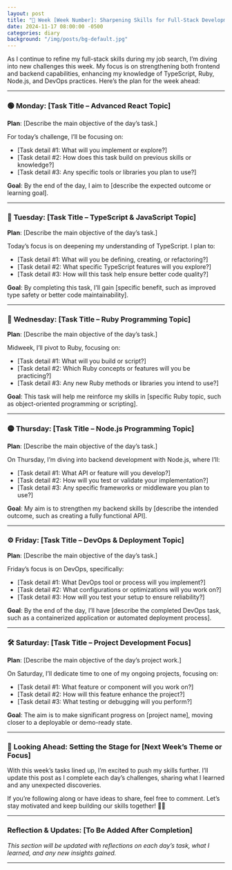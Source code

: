 ```yaml
---
layout: post
title: "🚀 Week [Week Number]: Sharpening Skills for Full-Stack Development"
date: 2024-11-17 08:00:00 -0500
categories: diary
background: "/img/posts/bg-default.jpg"
---
```


As I continue to refine my full-stack skills during my job search, I’m diving into new challenges this week. My focus is on strengthening both frontend and backend capabilities, enhancing my knowledge of TypeScript, Ruby, Node.js, and DevOps practices. Here’s the plan for the week ahead:

---

### 🟢 **Monday: [Task Title – Advanced React Topic]**

**Plan**: [Describe the main objective of the day’s task.]

For today’s challenge, I’ll be focusing on:

- [Task detail #1: What will you implement or explore?]
- [Task detail #2: How does this task build on previous skills or knowledge?]
- [Task detail #3: Any specific tools or libraries you plan to use?]

**Goal**: By the end of the day, I aim to [describe the expected outcome or learning goal].

---

### 🔵 **Tuesday: [Task Title – TypeScript & JavaScript Topic]**

**Plan**: [Describe the main objective of the day’s task.]

Today’s focus is on deepening my understanding of TypeScript. I plan to:

- [Task detail #1: What will you be defining, creating, or refactoring?]
- [Task detail #2: What specific TypeScript features will you explore?]
- [Task detail #3: How will this task help ensure better code quality?]

**Goal**: By completing this task, I’ll gain [specific benefit, such as improved type safety or better code maintainability].

---

### 🔴 **Wednesday: [Task Title – Ruby Programming Topic]**

**Plan**: [Describe the main objective of the day’s task.]

Midweek, I’ll pivot to Ruby, focusing on:

- [Task detail #1: What will you build or script?]
- [Task detail #2: Which Ruby concepts or features will you be practicing?]
- [Task detail #3: Any new Ruby methods or libraries you intend to use?]

**Goal**: This task will help me reinforce my skills in [specific Ruby topic, such as object-oriented programming or scripting].

---

### 🟡 **Thursday: [Task Title – Node.js Programming Topic]**

**Plan**: [Describe the main objective of the day’s task.]

On Thursday, I’m diving into backend development with Node.js, where I’ll:

- [Task detail #1: What API or feature will you develop?]
- [Task detail #2: How will you test or validate your implementation?]
- [Task detail #3: Any specific frameworks or middleware you plan to use?]

**Goal**: My aim is to strengthen my backend skills by [describe the intended outcome, such as creating a fully functional API].

---

### ⚙️ **Friday: [Task Title – DevOps & Deployment Topic]**

**Plan**: [Describe the main objective of the day’s task.]

Friday’s focus is on DevOps, specifically:

- [Task detail #1: What DevOps tool or process will you implement?]
- [Task detail #2: What configurations or optimizations will you work on?]
- [Task detail #3: How will you test your setup to ensure reliability?]

**Goal**: By the end of the day, I’ll have [describe the completed DevOps task, such as a containerized application or automated deployment process].

---

### 🛠️ **Saturday: [Task Title – Project Development Focus]**

**Plan**: [Describe the main objective of the day’s project work.]

On Saturday, I’ll dedicate time to one of my ongoing projects, focusing on:

- [Task detail #1: What feature or component will you work on?]
- [Task detail #2: How will this feature enhance the project?]
- [Task detail #3: What testing or debugging will you perform?]

**Goal**: The aim is to make significant progress on [project name], moving closer to a deployable or demo-ready state.

---

### 📅 **Looking Ahead: Setting the Stage for [Next Week’s Theme or Focus]**

With this week’s tasks lined up, I’m excited to push my skills further. I’ll update this post as I complete each day’s challenges, sharing what I learned and any unexpected discoveries.

If you’re following along or have ideas to share, feel free to comment. Let’s stay motivated and keep building our skills together! 💪✨

---

### **Reflection & Updates: [To Be Added After Completion]**

_This section will be updated with reflections on each day’s task, what I learned, and any new insights gained._

---
